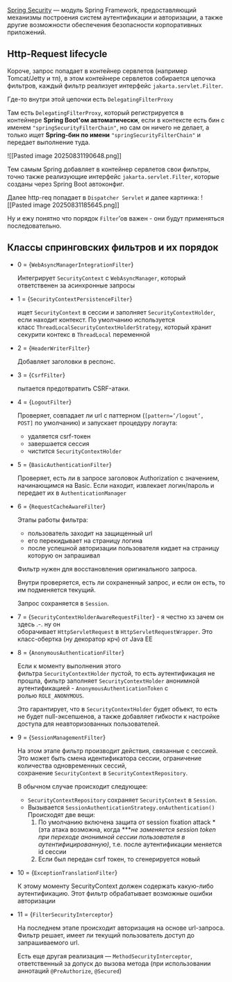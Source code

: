 [Spring Security](https://docs.spring.io/spring-security/reference/servlet/architecture.html) — модуль Spring Framework, предоставляющий механизмы построения систем аутентификации и авторизации, а также другие возможности обеспечения безопасности корпоративных приложений.

## Http-Request lifecycle 

Короче, запрос попадает в контейнер сервлетов (например Tomcat/Jetty и тп), в этом контейнере сервлетов собирается цепочка фильтров, каждый фильтр реализует интерфейс `jakarta.servlet.Filter`. 

Где-то внутри этой цепочки есть `DelegatingFilterProxy`

Там есть `DelegatingFilterProxy`, который регистрируется в контейнере **Spring Boot'ом автоматически**, если в контексте есть бин с именем `"springSecurityFilterChain"`, но сам он ничего не делает, а только ищет **Spring-бин по имени** `"springSecurityFilterChain"` и передает выполнение туда. 

![[Pasted image 20250831190648.png]]

Тем самым Spring добавляет в контейнер сервлетов свои фильтры, точно также реализующие интерфейс `jakarta.servlet.Filter`, которые созданы через Spring Boot автоконфиг.

Далее http-req попадает в `Dispatcher Servlet` и далее картинка:
![[Pasted image 20250831185645.png]]

Ну и ежу понятно что порядок `Filter`’ов важен - они будут применяться последовательно.

## Классы спринговских фильтров и их порядок

- 0 = {`WebAsyncManagerIntegrationFilter`}
    
    Интегрирует `SecurityContext` с `WebAsyncManager`, который ответственен за асинхронные запросы
    
- 1 = {`SecurityContextPersistenceFilter`}
    
    ищет `SecurityContext` в сессии и заполняет `SecurityContextHolder`, если находит контекст. По умолчанию используется класс `ThreadLocalSecurityContextHolderStrategy`, который хранит секурити контекс в `ThreadLocal` переменной
	
- 2 = {`HeaderWriterFilter`}
    
    Добавляет заголовки в респонс.
    
- 3 = {`CsrfFilter`}
    
    пытается предотвратить CSRF-атаки.
    
- 4 = {`LogoutFilter`}
    
	Проверяет, совпадает ли url с паттерном (`[pattern=’/logout’, POST]` по умолчанию) и запускает процедуру логаута:
    - удаляется csrf-токен
    - завершается сессия
    - чистится `SecurityContextHolder`
	
- 5 = {`BasicAuthenticationFilter`}
    
	Проверяет, есть ли в запросе заголовок Authorization с значением, начинающимся на Basic. Если находит, извлекает логин/пароль и передает их в `AuthenticationManager`
    
- 6 = {`RequestCacheAwareFilter`}
    
    Этапы работы фильтра:
    - пользователь заходит на защищенный url
	- его перекидывает на страницу логина
	- после успешной авторизации пользователя кидает на страницу которую он запрашивал
	
	Фильтр нужен для восстановления оригинального запроса.
	
	Внутри проверяется, есть ли сохраненный запрос, и если он есть, то им подменяется текущий.
	
	Запрос сохраняется в `Session`.

- 7 = {`SecurityContextHolderAwareRequestFilter`} - я честно хз зачем он здесь .-. ну он оборачивает `HttpServletRequest` в `HttpServletRequestWrapper`. Это класс-обертка (ну декоратор крч) от Java EE
    
- 8 = {`AnonymousAuthenticationFilter`}
    
    Если к моменту выполнения этого фильтра `SecurityContextHolder` пустой, то есть аутентификация не прошла, фильтр заполняет `SecurityContextHolder` анонимной аутентификацией - `AnonymousAuthenticationToken` с ролью `ROLE_ANONYMOUS`.
    
    Это гарантирует, что в `SecurityContextHolder` будет объект, то есть не будет null-эксепшенов, а также добавляет гибкости к настройке доступа для неавторизованных пользователей.
    
- 9 = {`SessionManagementFilter`}
    
    На этом этапе фильтр производит действия, связанные с сессией. Это может быть смена идентификатора сессии, ограничение количества одновременных сессий, сохранение `SecurityContext` в `SecurityContextRepository`.
    
    В обычном случае происходит следующее:
	- `SecurityContextRepository` сохраняет `SecurityContext` в `Session`.
	- Вызывается `SessionAuthenticationStrategy.onAuthentication()`
	    Происходят две вещи:
	    1. По умолчанию включена защита от session fixation attack *(эта атака возможна, когда ***_не заменяется session token при переходе анонимной сессии пользователя в аутентифицированную)_, т.е. после аутентификации меняется id сессии
	    2. Если был передан csrf токен, то сгенерируется новый
	
- 10 = {`ExceptionTranslationFilter`}
    
	К этому моменту SecurityContext должен содержать какую-либо аутентификацию. Этот фильтр обрабатывает возможные ошибки авторизации
    
- 11 = {`FilterSecurityInterceptor`}
    
	На последнем этапе происходит авторизация на основе url-запроса. Фильтр решает, имеет ли текущий пользователь доступ до запрашиваемого url.
    
    Есть еще другая реализация — `MethodSecurityInterceptor`, ответственный за допуск до вызова метода (при использовании аннотаций `@PreAuthorize`, `@Secured`)
